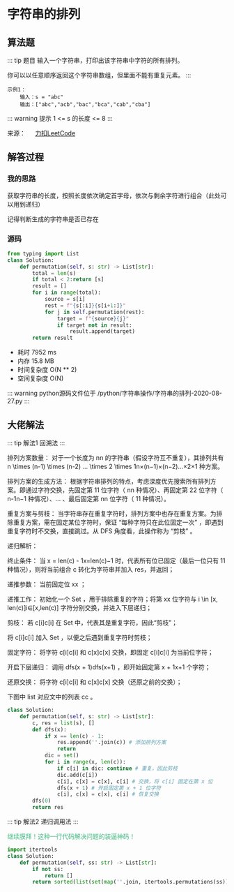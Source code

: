 #  字符串的排列

##  算法题

::: tip 题目
输入一个字符串，打印出该字符串中字符的所有排列。

你可以以任意顺序返回这个字符串数组，但里面不能有重复元素。
:::


~~~
示例1：
    输入：s = "abc"
    输出：["abc","acb","bac","bca","cab","cba"]
~~~

::: warning 提示
1 <= s 的长度 <= 8
:::

来源： &emsp; [力扣LeetCode](https://leetcode-cn.com/problems/zi-fu-chuan-de-pai-lie-lcof/)


##  解答过程

### 我的思路

获取字符串的长度，按照长度依次确定首字母，依次与剩余字符进行组合（此处可以用到递归）

记得判断生成的字符串是否已存在

### 源码

```python
from typing import List
class Solution:
    def permutation(self, s: str) -> List[str]:
        total = len(s)
        if total < 2:return [s]
        result = []
        for i in range(total):
            source = s[i]
            rest = f"{s[:i]}{s[i+1:]}"
            for j in self.permutation(rest):
                target = f"{source}{j}"
                if target not in result:
                    result.append(target)
        return result
```

* 耗时 7952 ms
* 内存 15.8 MB
* 时间复杂度 O(N ** 2)
* 空间复杂度 O(N)


::: warning python源码文件位于
/python/字符串操作/字符串的排列-2020-08-27.py
:::


##  大佬解法

::: tip 解法1
回溯法
:::

排列方案数量： 对于一个长度为 nn 的字符串（假设字符互不重复），其排列共有 n \times (n-1) \times (n-2) … \times 2 \times 1n×(n−1)×(n−2)…×2×1 种方案。

排列方案的生成方法： 根据字符串排列的特点，考虑深度优先搜索所有排列方案。即通过字符交换，先固定第 11 位字符（ nn 种情况）、再固定第 22 位字符（ n-1n−1 种情况）、... 、最后固定第 nn 位字符（ 11 种情况）。

重复方案与剪枝： 当字符串存在重复字符时，排列方案中也存在重复方案。为排除重复方案，需在固定某位字符时，保证 “每种字符只在此位固定一次” ，即遇到重复字符时不交换，直接跳过。从 DFS 角度看，此操作称为 “剪枝” 。

递归解析：

终止条件： 当 x = len(c) - 1x=len(c)−1 时，代表所有位已固定（最后一位只有 11 种情况），则将当前组合 c 转化为字符串并加入 res，并返回；

递推参数： 当前固定位 xx ；

递推工作： 初始化一个 Set ，用于排除重复的字符；将第 xx 位字符与 i \in [x, len(c)]i∈[x,len(c)] 字符分别交换，并进入下层递归；

剪枝： 若 c[i]c[i] 在 Set​ 中，代表其是重复字符，因此“剪枝”；

将 c[i]c[i] 加入 Set​ ，以便之后遇到重复字符时剪枝；

固定字符： 将字符 c[i]c[i] 和 c[x]c[x] 交换，即固定 c[i]c[i] 为当前位字符；

开启下层递归： 调用 dfs(x + 1)dfs(x+1) ，即开始固定第 x + 1x+1 个字符；

还原交换： 将字符 c[i]c[i] 和 c[x]c[x] 交换（还原之前的交换）；

下图中 list 对应文中的列表 cc 。

```python
class Solution:
    def permutation(self, s: str) -> List[str]:
        c, res = list(s), []
        def dfs(x):
            if x == len(c) - 1:
                res.append(''.join(c)) # 添加排列方案
                return
            dic = set()
            for i in range(x, len(c)):
                if c[i] in dic: continue # 重复，因此剪枝
                dic.add(c[i])
                c[i], c[x] = c[x], c[i] # 交换，将 c[i] 固定在第 x 位
                dfs(x + 1) # 开启固定第 x + 1 位字符
                c[i], c[x] = c[x], c[i] # 恢复交换
        dfs(0)
        return res
```


::: tip 解法2
递归调用法
:::

<span style="color:#42b983"> 继续膜拜！这种一行代码解决问题的装逼神码！ </span>

```python
import itertools
class Solution:
    def permutation(self, ss: str) -> List[str]:
        if not ss:
            return []
        return sorted(list(set(map(''.join, itertools.permutations(ss)))))
```